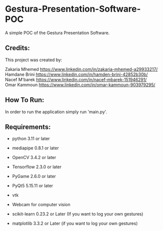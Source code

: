 # Gestura-Presentation-Software-POC
A simple POC of the Gestura Presentation Software. 

## Credits:

This project was created by:

Zakaria Mhemed https://www.linkedin.com/in/zakaria-mhemed-a29933217/
Hamdane Brini https://www.linkedin.com/in/hamden-brini-42852b30b/
Nacef M'barek https://www.linkedin.com/in/nacef-mbarek-151946291/
Omar Kammoun https://www.linkedin.com/in/omar-kammoun-903979295/


## How To Run:

In order to run the application simply run 'main.py'.


## Requirements:

- python 3.11 or later
- mediapipe 0.8.1 or later
- OpenCV 3.4.2 or later
- Tensorflow 2.3.0 or later
- PyGame 2.6.0 or later
- PyQt5 5.15.11 or later
- vtk
- Webcam for computer vision

- scikit-learn 0.23.2 or Later (If you want to log your own gestures)
- matplotlib 3.3.2 or Later (if you want to log your own gestures)



